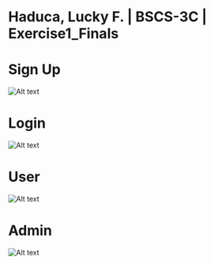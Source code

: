 <h1>Haduca, Lucky F. | BSCS-3C | Exercise1_Finals</h1>
<h1>Sign Up</h1>

![Alt text](https://github.com/user-attachments/assets/ce544f9f-1a58-45a0-b9f0-52eb772f15e9)

<h1>Login</h1>

![Alt text](https://github.com/user-attachments/assets/fa4b0173-d71c-4e77-87bf-996d01316e6c)

<h1>User</h1>

![Alt text](https://github.com/user-attachments/assets/5159b800-544b-4148-98e6-75929d4275c4)

<h1>Admin</h1>

![Alt text](https://github.com/user-attachments/assets/8b2e47fb-048a-43bd-a63c-c1ecd561a687)
